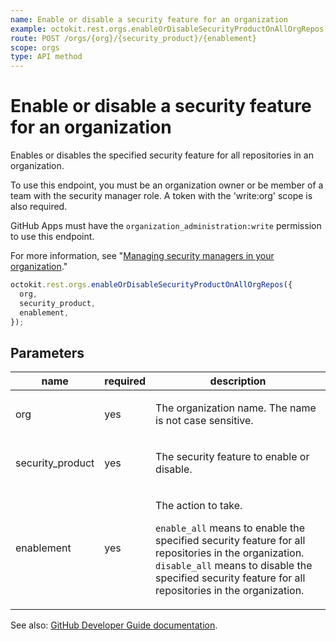 ```yaml
---
name: Enable or disable a security feature for an organization
example: octokit.rest.orgs.enableOrDisableSecurityProductOnAllOrgRepos({ org, security_product, enablement })
route: POST /orgs/{org}/{security_product}/{enablement}
scope: orgs
type: API method
---
```


# Enable or disable a security feature for an organization

Enables or disables the specified security feature for all repositories in an organization.

To use this endpoint, you must be an organization owner or be member of a team with the security manager role.
A token with the 'write:org' scope is also required.

GitHub Apps must have the `organization_administration:write` permission to use this endpoint.

For more information, see "[Managing security managers in your organization](https://docs.github.com/enterprise-cloud@latest//organizations/managing-peoples-access-to-your-organization-with-roles/managing-security-managers-in-your-organization)."

```js
octokit.rest.orgs.enableOrDisableSecurityProductOnAllOrgRepos({
  org,
  security_product,
  enablement,
});
```

## Parameters

<table>
  <thead>
    <tr>
      <th>name</th>
      <th>required</th>
      <th>description</th>
    </tr>
  </thead>
  <tbody>
    <tr><td>org</td><td>yes</td><td>

The organization name. The name is not case sensitive.

</td></tr>
<tr><td>security_product</td><td>yes</td><td>

The security feature to enable or disable.

</td></tr>
<tr><td>enablement</td><td>yes</td><td>

The action to take.

`enable_all` means to enable the specified security feature for all repositories in the organization.
`disable_all` means to disable the specified security feature for all repositories in the organization.

</td></tr>
  </tbody>
</table>

See also: [GitHub Developer Guide documentation](https://docs.github.com/enterprise-cloud@latest//rest/reference/orgs#enable-or-disable-security-product-on-all-org-repos).
